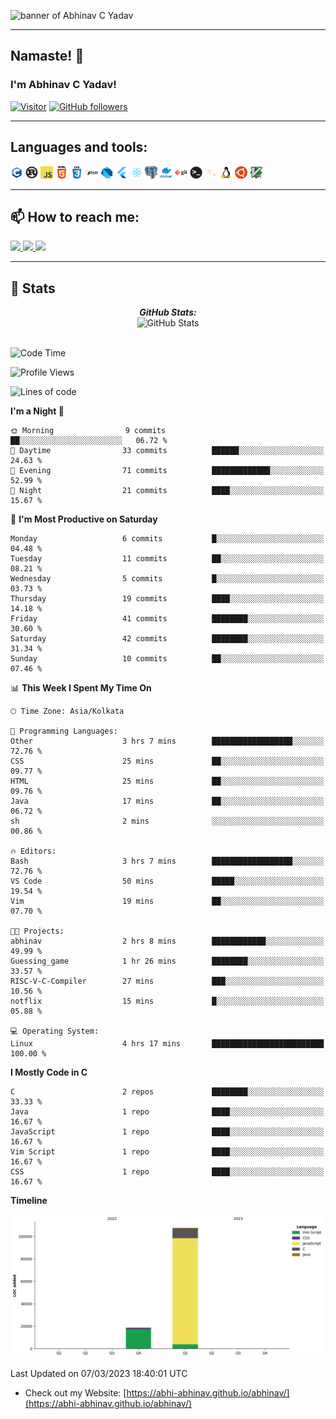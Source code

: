 <img src="http://0x0.st/HsQz.webp" alt="banner of Abhinav C Yadav"> <hr>
<!-- <h2 align='center'>Abhinav C Yadav @abhi-abhinav</h2>
<p align='center'><b>Graduate Student at St.Joseph Engineering College Mangaluru</b></p> -->

<h2>Namaste! 🙏</h2>
<h3>I'm Abhinav C Yadav!</h3>

[![Visitor](https://visitor-badge.laobi.icu/badge?page_id=abhi-abhinav.abhinav-abhinav)](https://github.com/abhi-abhinav) [![GitHub followers](https://img.shields.io/github/followers/abhi-abhinav.svg?style=social&label=Follow)](https://github.com/abhi-abhinav?tab=followers)
<hr>

<div>
 <h2>Languages and tools:</h2> 
<code><img height="20" src="https://raw.githubusercontent.com/github/explore/80688e429a7d4ef2fca1e82350fe8e3517d3494d/topics/c/c.png"></code>
<code><img height="20" src="https://raw.githubusercontent.com/github/explore/80688e429a7d4ef2fca1e82350fe8e3517d3494d/topics/rust/rust.png"></code>
<code><img height="20" src="https://raw.githubusercontent.com/github/explore/80688e429a7d4ef2fca1e82350fe8e3517d3494d/topics/javascript/javascript.png"></code>
  <code><img height="20" src="https://raw.githubusercontent.com/github/explore/80688e429a7d4ef2fca1e82350fe8e3517d3494d/topics/html/html.png"></code>
  <code><img height="20" src="https://raw.githubusercontent.com/github/explore/80688e429a7d4ef2fca1e82350fe8e3517d3494d/topics/css/css.png"></code>
<code><img height="20" src="https://raw.githubusercontent.com/github/explore/5c058a388828bb5fde0bcafd4bc867b5bb3f26f3/topics/bash/bash.png"></code>
<code><img height="20" src="https://raw.githubusercontent.com/github/explore/80688e429a7d4ef2fca1e82350fe8e3517d3494d/topics/dart/dart.png"></code>
<code><img height="20" src="https://raw.githubusercontent.com/github/explore/80688e429a7d4ef2fca1e82350fe8e3517d3494d/topics/flutter/flutter.png"></code>
<code><img height="20" src="https://raw.githubusercontent.com/github/explore/80688e429a7d4ef2fca1e82350fe8e3517d3494d/topics/react/react.png"></code>
<code><img height="20" src="https://raw.githubusercontent.com/github/explore/80688e429a7d4ef2fca1e82350fe8e3517d3494d/topics/postgresql/postgresql.png"></code>
<code><img height="20" src="https://raw.githubusercontent.com/github/explore/80688e429a7d4ef2fca1e82350fe8e3517d3494d/topics/docker/docker.png"></code>
 <code><img height="20" src="https://raw.githubusercontent.com/github/explore/80688e429a7d4ef2fca1e82350fe8e3517d3494d/topics/git/git.png"></code>
 <code><img height="20" src="https://raw.githubusercontent.com/github/explore/80688e429a7d4ef2fca1e82350fe8e3517d3494d/topics/terminal/terminal.png"></code> <code><img height="20" src="https://raw.githubusercontent.com/github/explore/80688e429a7d4ef2fca1e82350fe8e3517d3494d/topics/fish/fish.png"></code>
<code><img height="20" src="https://raw.githubusercontent.com/github/explore/80688e429a7d4ef2fca1e82350fe8e3517d3494d/topics/linux/linux.png"></code>
 <code><img height="20" src="https://raw.githubusercontent.com/github/explore/80688e429a7d4ef2fca1e82350fe8e3517d3494d/topics/ubuntu/ubuntu.png"></code>
  <code><img height="20" src="https://raw.githubusercontent.com/github/explore/80688e429a7d4ef2fca1e82350fe8e3517d3494d/topics/vim/vim.png"></code>
</div>
<hr>
<h2>📫 How to reach me:</h2>
<!-- This section you create this variables that are used above -->
 <a href="https://www.linkedin.com/in/abhinav-c-yadav-7427ab1aa/" target="_blank" rel="noreferrer">
    <img height="40" src="https://img.icons8.com/bubbles/*/linkedin.png"/>
</a>
<a href="https://twitter.com/aabhinav__" target="_blank" rel="noreferrer" >
    <img height="40" src="https://img.icons8.com/cotton/*/twitter.png"/>
</a>
<a href="https://www.instagram.com/abhinavcyadav/" target="_blank" rel="noreferrer">
 <img height="40" src="https://img.icons8.com/cotton/*/instagram-new.png"/>
</a>
<hr>

<h2>👀 Stats</h2>
<div>
 <p align="center">
  <b><em>GitHub Stats:</em></b> <br/>
    <img src="https://github-readme-streak-stats.herokuapp.com/?user=abhi-abhinav&show_icons=true&theme=gotham" alt="GitHub Stats" /> <br/><br/>
  </p>
 
 <!--START_SECTION:waka-->
![Code Time](http://img.shields.io/badge/Code%20Time-10%20hrs%2011%20mins-blue)

![Profile Views](http://img.shields.io/badge/Profile%20Views-86-blue)

![Lines of code](https://img.shields.io/badge/From%20Hello%20World%20I%27ve%20Written-126.0%20thousand%20lines%20of%20code-blue)

**I'm a Night 🦉** 

```text
🌞 Morning                9 commits           ██░░░░░░░░░░░░░░░░░░░░░░░   06.72 % 
🌆 Daytime                33 commits          ██████░░░░░░░░░░░░░░░░░░░   24.63 % 
🌃 Evening                71 commits          █████████████░░░░░░░░░░░░   52.99 % 
🌙 Night                  21 commits          ████░░░░░░░░░░░░░░░░░░░░░   15.67 % 
```
📅 **I'm Most Productive on Saturday** 

```text
Monday                   6 commits           █░░░░░░░░░░░░░░░░░░░░░░░░   04.48 % 
Tuesday                  11 commits          ██░░░░░░░░░░░░░░░░░░░░░░░   08.21 % 
Wednesday                5 commits           █░░░░░░░░░░░░░░░░░░░░░░░░   03.73 % 
Thursday                 19 commits          ████░░░░░░░░░░░░░░░░░░░░░   14.18 % 
Friday                   41 commits          ████████░░░░░░░░░░░░░░░░░   30.60 % 
Saturday                 42 commits          ████████░░░░░░░░░░░░░░░░░   31.34 % 
Sunday                   10 commits          ██░░░░░░░░░░░░░░░░░░░░░░░   07.46 % 
```


📊 **This Week I Spent My Time On** 

```text
🕑︎ Time Zone: Asia/Kolkata

💬 Programming Languages: 
Other                    3 hrs 7 mins        ██████████████████░░░░░░░   72.76 % 
CSS                      25 mins             ██░░░░░░░░░░░░░░░░░░░░░░░   09.77 % 
HTML                     25 mins             ██░░░░░░░░░░░░░░░░░░░░░░░   09.76 % 
Java                     17 mins             ██░░░░░░░░░░░░░░░░░░░░░░░   06.72 % 
sh                       2 mins              ░░░░░░░░░░░░░░░░░░░░░░░░░   00.86 % 

🔥 Editors: 
Bash                     3 hrs 7 mins        ██████████████████░░░░░░░   72.76 % 
VS Code                  50 mins             █████░░░░░░░░░░░░░░░░░░░░   19.54 % 
Vim                      19 mins             ██░░░░░░░░░░░░░░░░░░░░░░░   07.70 % 

🐱‍💻 Projects: 
abhinav                  2 hrs 8 mins        ████████████░░░░░░░░░░░░░   49.99 % 
Guessing_game            1 hr 26 mins        ████████░░░░░░░░░░░░░░░░░   33.57 % 
RISC-V-C-Compiler        27 mins             ███░░░░░░░░░░░░░░░░░░░░░░   10.56 % 
notflix                  15 mins             █░░░░░░░░░░░░░░░░░░░░░░░░   05.88 % 

💻 Operating System: 
Linux                    4 hrs 17 mins       █████████████████████████   100.00 % 
```

**I Mostly Code in C** 

```text
C                        2 repos             ████████░░░░░░░░░░░░░░░░░   33.33 % 
Java                     1 repo              ████░░░░░░░░░░░░░░░░░░░░░   16.67 % 
JavaScript               1 repo              ████░░░░░░░░░░░░░░░░░░░░░   16.67 % 
Vim Script               1 repo              ████░░░░░░░░░░░░░░░░░░░░░   16.67 % 
CSS                      1 repo              ████░░░░░░░░░░░░░░░░░░░░░   16.67 % 
```



**Timeline**

![Lines of Code chart](https://raw.githubusercontent.com/abhi-abhinav/abhi-abhinav/main/assets/bar_graph.png)


 Last Updated on 07/03/2023 18:40:01 UTC
<!--END_SECTION:waka-->
</div>


- Check out my Website: [https://abhi-abhinav.github.io/abhinav/](https://abhi-abhinav.github.io/abhinav/)

<!---
abhi-abhinav/abhi-abhinav is a ✨ special ✨ repository because its `README.md` (this file) appears on your GitHub profile.
You can click the Preview link to take a look at your changes.
--->
